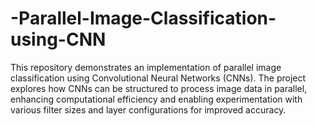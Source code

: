 # -Parallel-Image-Classification-using-CNN
This repository demonstrates an implementation of parallel image classification using Convolutional Neural Networks (CNNs). The project explores how CNNs can be structured to process image data in parallel, enhancing computational efficiency and enabling experimentation with various filter sizes and layer configurations for improved accuracy.
